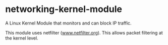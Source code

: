 # networking-kernel-module
A Linux Kernel Module that monitors and can block IP traffic.


This module uses netfilter (www.netfilter.org). This allows packet filtering at the kernel level.
